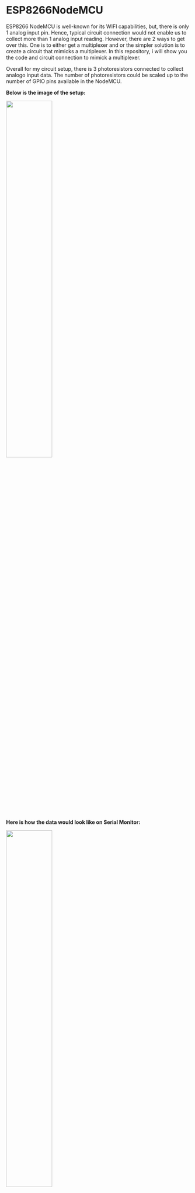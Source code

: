# ESP8266NodeMCU

ESP8266 NodeMCU is well-known for its WIFI capabilities, but, there is only 1 analog input pin. Hence, typical circuit connection would not enable us to collect more than 1 analog input reading. However, there are 2 ways to get over this. One is to either get a multiplexer and or the simpler solution is to create a circuit that mimicks a multiplexer. In this repository, i will show you the code and circuit connection to mimick a multiplexer.

Overall for my circuit setup, there is 3 photoresistors connected to collect analogo input data. The number of photoresistors could be scaled up to the number of GPIO pins available in the NodeMCU.

**Below is the image of the setup:**

<img src="https://user-images.githubusercontent.com/84378807/138914127-3511a3a0-d95c-4273-901d-c235b2828d43.png" width=50% height=50%>

**Here is how the data would look like on Serial Monitor:**

<img src="https://user-images.githubusercontent.com/84378807/138913482-5b8ad41b-29b2-4802-8e35-ad00921c85e8.png" width=50% height=50%>

**NodeMCU GPIO Pins**

<img src="https://user-images.githubusercontent.com/84378807/138916812-6ccfff58-1db8-4f80-8389-28262be5e41c.png" width=50% height=50%>

**Reference:**
https://www.youtube.com/watch?v=QW0YcxN3pao&ab_channel=cabuu


